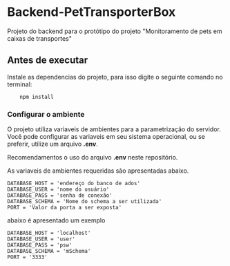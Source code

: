 # Backend-PetTransporterBox

Projeto do backend para o protótipo do projeto "Monitoramento de pets em caixas de transportes"

## Antes de executar

Instale as dependencias do projeto, para isso digite o seguinte comando no terminal:

```
    npm install
```

### Configurar o ambiente

O projeto utiliza variaveis de ambientes para a parametrização do servidor. Você pode configurar as variaveis em seu sistema operacional, ou se preferir, utilize um arquivo **.env**.

Recomendamentos o uso do arquivo **.env** neste repositório.

As variaveis de ambientes requeridas são apresentadas abaixo.

```
DATABASE_HOST = 'endereço do banco de ados'
DATABASE_USER = 'nome do usuário'
DATABASE_PASS = 'senha de conexão'
DATABASE_SCHEMA = 'Nome do schema a ser utilizada'
PORT = 'Valor da porta a ser exposta'

```

abaixo é apresentado um exemplo

```
DATABASE_HOST = 'localhost'
DATABASE_USER = 'user'
DATABASE_PASS = 'psw'
DATABASE_SCHEMA = 'mSchema'
PORT = '3333'
```